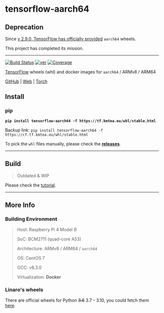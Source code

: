 # tensorflow-aarch64

## Deprecation

Since [v 2.9.0, TensorFlow has officially provided][17] `aarch64` wheels.

This project has completed its mission.

---

[![Build Status][11]][12] [![ver][15]][3]
[![Coverage][5]][3]

[TensorFlow][1] wheels (whl) and docker images
for `aarch64` / ARMv8 / ARM64

[GitHub][7] | [Web][8] | [Torch][14]

## Install

### pip

**`pip install tensorflow-aarch64 -f https://tf.kmtea.eu/whl/stable.html`**

Backup link: `pip install tensorflow-aarch64 -f https://cf.tf.kmtea.eu/whl/stable.html`

To pick the `whl` files manually, please check the **[releases][3]**.

---

## Build

> Outdated & WIP

Please check the [tutorial](build).

---

## More Info

### Building Environment

> Host: Raspberry Pi 4 Model B
> 
> SoC: BCM2711 (quad-core A53)
> 
> Architecture: ARMv8 / ARM64 / `aarch64`
> 
> OS: CentOS 7
> 
> GCC: v8.3.0
> 
> Virtualization: **Docker**

### Linaro's wheels

There are official wheels for Python ~~3.6~~ 3.7 - 3.10,
you could fetch them [here][9].

[1]: https://github.com/tensorflow/tensorflow
[2]: https://github.com/KumaTea/ext-whl
[3]: https://github.com/KumaTea/tensorflow-aarch64/releases
[4]: https://hub.docker.com/r/kumatea/tensorflow
[5]: https://shields.io/badge/python-3.7%20%7C%203.8%20%7C%203.9%20%7C%203.10-blue
[6]: https://shields.io/badge/manylinux-2014-blue
[7]: https://github.com/KumaTea/tensorflow-aarch64
[8]: https://tf.kmtea.eu
[9]: https://snapshots.linaro.org/ldcg/python/tensorflow-manylinux/latest/tensorflow-aarch64/
[10]: https://github.com/pypa/manylinux#manylinux2014-centos-7-based
[11]: https://circleci.com/gh/KumaTea/tensorflow-aarch64.svg?style=svg
[12]: https://circleci.com/gh/KumaTea/tensorflow-aarch64
[13]: https://github.com/tensorflow/tensorflow/issues/49209
[14]: https://github.com/KumaTea/pytorch-aarch64
[15]: https://shields.io/badge/ver-2.10-brightgreen
[16]: https://anaconda.org/KumaTea/tensorflow
[17]: https://pypi.org/project/tensorflow/2.10.0/#files
